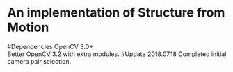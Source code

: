 
An implementation of Structure from Motion
==========================================
#Dependencies
OpenCV 3.0+ <br>
Better OpenCV 3.2 with extra modules.
#Update
2018.07.18 Completed initial camera pair selection.
